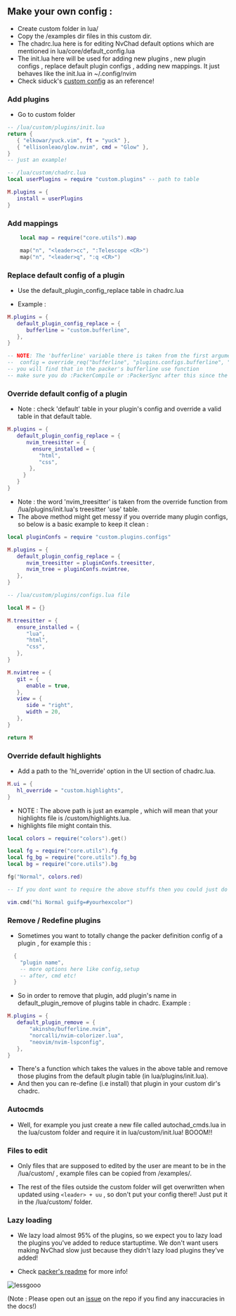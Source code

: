 ## Make your own config :

- Create custom folder in lua/
- Copy the /examples dir files in this custom dir.
- The chadrc.lua here is for editing NvChad default options which are mentioned in lua/core/default_config.lua
- The init.lua here will be used for adding new plugins , new plugin configs , replace default plugin configs , adding new mappings. It just behaves like the init.lua in ~/.config/nvim
- Check siduck's [custom config](https://github.com/siduck/dotfiles/tree/master/nvchad/custom) as an reference!

### Add plugins

- Go to custom folder

```lua
-- /lua/custom/plugins/init.lua
return {
   { "elkowar/yuck.vim", ft = "yuck" },
   { "ellisonleao/glow.nvim", cmd = "Glow" },
}
-- just an example!
```

```lua
-- /lua/custom/chadrc.lua
local userPlugins = require "custom.plugins" -- path to table

M.plugins = {
   install = userPlugins
}
```

### Add mappings

```lua
    local map = require("core.utils").map

    map("n", "<leader>cc", ":Telescope <CR>")
    map("n", "<leader>q", ":q <CR>")
```

### Replace default config of a plugin

- Use the default_plugin_config_replace table in chadrc.lua

- Example :

```lua
M.plugins = {
   default_plugin_config_replace = {
      bufferline = "custom.bufferline",
   },
}

-- NOTE: The 'bufferline' variable there is taken from the first argument here
--  config = override_req("bufferline", "plugins.configs.bufferline", "setup")
-- you will find that in the packer's bufferline use function
-- make sure you do :PackerCompile or :PackerSync after this since the packer_compiled.lua present needs to update
```

### Override default config of a plugin

- Note : check 'default' table in your plugin's config and override a valid table in that default table.

```lua
M.plugins = {
   default_plugin_config_replace = {
      nvim_treesitter = {
        ensure_installed = {
          "html",
          "css",
       },
     }
   }
}
```

- Note : the word 'nvim_treesitter' is taken from the override function from /lua/plugins/init.lua's treesitter 'use' table.
- The above method might get messy if you override many plugin configs, so below is a basic example to keep it clean :

```lua
local pluginConfs = require "custom.plugins.configs"

M.plugins = {
   default_plugin_config_replace = {
      nvim_treesitter = pluginConfs.treesitter,
      nvim_tree = pluginConfs.nvimtree,
   },
}
```

```lua
-- /lua/custom/plugins/configs.lua file

local M = {}

M.treesitter = {
   ensure_installed = {
      "lua",
      "html",
      "css",
   },
}

M.nvimtree = {
   git = {
      enable = true,
   },
   view = {
      side = "right",
      width = 20,
   },
}

return M
```

### Override default highlights

- Add a path to the 'hl_override' option in the UI section of chadrc.lua.

```lua
M.ui = {
   hl_override = "custom.highlights",
}
```

- NOTE : The above path is just an example , which will mean that your highlights file is /custom/highlights.lua.
- highlights file might contain this.

```lua
local colors = require("colors").get()

local fg = require("core.utils").fg
local fg_bg = require("core.utils").fg_bg
local bg = require("core.utils").bg

fg("Normal", colors.red)

-- If you dont want to require the above stuffs then you could just do :

vim.cmd("hi Normal guifg=#yourhexcolor")
```

### Remove / Redefine plugins  

- Sometimes you want to totally change the packer definition config of a plugin , for example this : 

```lua
  {
    "plugin name",
    -- more options here like config,setup
    -- after, cmd etc!
  }
```

- So in order to remove that plugin, add plugin's name in  default_plugin_remove of plugins table in chadrc. Example :

```lua
M.plugins = {
   default_plugin_remove = {
       "akinsho/bufferline.nvim",
       "norcalli/nvim-colorizer.lua",
       "neovim/nvim-lspconfig",
   },
}
```
- There's a function which takes the values in the above table and remove those plugins from the default plugin table (in lua/plugins/init.lua).
- And then you can re-define (i.e install) that plugin in your custom dir's chadrc.

### Autocmds

- Well, for example you just create a new file called autochad_cmds.lua in the lua/custom folder and require it in lua/custom/init.lua! BOOOM!!

### Files to edit

- Only files that are supposed to edited by the user are meant to be in the /lua/custom/ , example files can be copied from /examples/.

- The rest of the files outside the custom folder will get overwritten when updated using `<leader> + uu` , so don't put your config there!! Just put it in the /lua/custom/ folder.

### Lazy loading

- We lazy load almost 95% of the plugins, so we expect you to lazy load the plugins you've added to reduce startuptime. We don't want users making NvChad slow just because they didn't lazy load plugins they've added!

- Check [packer's readme](https://github.com/wbthomason/packer.nvim#specifying-plugins) for more info!

![lessgooo](https://cdn.discordapp.com/attachments/610012463907209227/891011437810577480/863483056531046450.png)

(Note : Please open out an [issue](https://github.com/NvChad/nvchad.github.io/issues) on the repo if you find any inaccuracies in the docs!)
